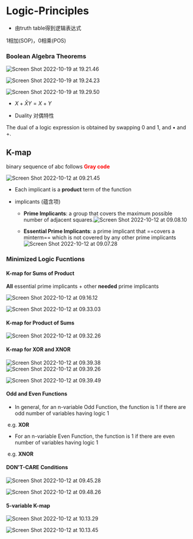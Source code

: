 # Logic-Principles

- 由truth table得到逻辑表达式

1相加(SOP)，0相乘(POS)



### Boolean Algebra Theorems

![Screen Shot 2022-10-19 at 19.21.46](img/Screen%20Shot%202022-10-19%20at%2019.21.46.png)

![Screen Shot 2022-10-19 at 19.24.23](img/Screen%20Shot%202022-10-19%20at%2019.24.23.png)

![Screen Shot 2022-10-19 at 19.29.50](img/Screen%20Shot%202022-10-19%20at%2019.29.50.png)



- $X + \bar{X} Y = X + Y$

- Duality 对偶特性

The dual of a logic expression is obtained by swapping 0 and 1, and • and +.

## K-map

binary sequence of  abc follows <font color='red'>**Gray code**</font>

![Screen Shot 2022-10-12 at 09.21.45](img/Screen%20Shot%202022-10-12%20at%2009.21.45.png)

- Each implicant is a **product** term of the function

- implicants (蕴含项)

  - **Prime Implicants**: a group that covers the maximum possible number of adjacent squares.![Screen Shot 2022-10-12 at 09.08.10](img/Screen%20Shot%202022-10-12%20at%2009.08.10.png)

  - **Essential Prime Implicants**: a prime implicant that ==covers a minterm== which is not covered by any other prime implicants![Screen Shot 2022-10-12 at 09.07.28](img/Screen%20Shot%202022-10-12%20at%2009.07.28.png)

### Minimized Logic Fucntions

#### K-map for Sums of Product

**All** essential prime implicants + other **needed** prime implicants

![Screen Shot 2022-10-12 at 09.16.12](img/Screen%20Shot%202022-10-12%20at%2009.16.12.png)

![Screen Shot 2022-10-12 at 09.33.03](img/Screen%20Shot%202022-10-12%20at%2009.33.03.png)



#### K-map for Product of Sums

![Screen Shot 2022-10-12 at 09.32.26](img/Screen%20Shot%202022-10-12%20at%2009.32.26.png)

#### K-map for XOR and XNOR

![Screen Shot 2022-10-12 at 09.39.38](img/Screen%20Shot%202022-10-12%20at%2009.39.38.png)![Screen Shot 2022-10-12 at 09.39.26]()

![Screen Shot 2022-10-12 at 09.39.49](img/Screen%20Shot%202022-10-12%20at%2009.39.49.png)



#### Odd and Even Functions

- In general, for an n-variable Odd Function, the function is 1 if there are odd number of variables having logic 1

​	e.g. **XOR**

- For an n-variable Even Function, the function is 1 if there are even number of variables having logic 1

​	e.g. **XNOR**

#### DON'T-CARE Conditions

![Screen Shot 2022-10-12 at 09.45.28](img/Screen%20Shot%202022-10-12%20at%2009.45.28.png)

![Screen Shot 2022-10-12 at 09.48.26](img/Screen%20Shot%202022-10-12%20at%2009.48.26.png)

#### 5-variable K-map

![Screen Shot 2022-10-12 at 10.13.29](img/Screen%20Shot%202022-10-12%20at%2010.13.29.png)

![Screen Shot 2022-10-12 at 10.13.45](img/Screen%20Shot%202022-10-12%20at%2010.13.45.png)





 
